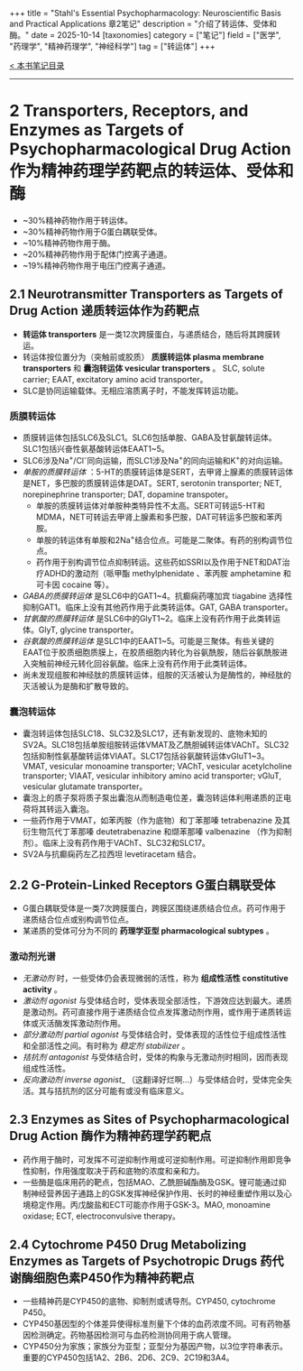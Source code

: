 +++
title = "Stahl's Essential Psychopharmacology: Neuroscientific Basis and Practical Applications 章2笔记"
description = "介绍了转运体、受体和酶。"
date = 2025-10-14
[taxonomies]
category = ["笔记"]
field = ["医学", "药理学", "精神药理学", "神经科学"]
tag = ["转运体"]
+++

[< 本书笔记目录](@/blog/20250919-psychopharmacology-note-index.md)

---
# 2 Transporters, Receptors, and Enzymes as Targets of Psychopharmacological Drug Action 作为精神药理学药靶点的转运体、受体和酶
* ~30%精神药物作用于转运体。
* ~30%精神药物作用于G蛋白耦联受体。
* ~10%精神药物作用于酶。
* ~20%精神药物作用于配体门控离子通道。
* ~19%精神药物作用于电压门控离子通道。

## 2.1 Neurotransmitter Transporters as Targets of Drug Action 递质转运体作为药靶点
* __转运体 transporters__ 是一类12次跨膜蛋白，与递质结合，随后将其跨膜转运。
* 转运体按位置分为（突触前或胶质） __质膜转运体 plasma membrane transporters__ 和 __囊泡转运体 vesicular transporters__ 。
SLC, solute carrier; EAAT, excitatory amino acid transporter。
* SLC是协同运输载体。无相应溶质离子时，不能发挥转运功能。
### 质膜转运体
* 质膜转运体包括SLC6及SLC1。SLC6包括单胺、GABA及甘氨酸转运体。SLC1包括兴奋性氨基酸转运体EAAT1~5。
* SLC6涉及Na<sup>+</sup>/Cl<sup>-</sup>同向运输，而SLC1涉及Na<sup>+</sup>的同向运输和K<sup>+</sup>的对向运输。
* _单胺的质膜转运体_ ：5-HT的质膜转运体是SERT，去甲肾上腺素的质膜转运体是NET，多巴胺的质膜转运体是DAT。SERT, serotonin transporter; NET, norepinephrine transporter; DAT, dopamine transpoter。
    * 单胺的质膜转运体对单胺种类特异性不太高。SERT可转运5-HT和MDMA，NET可转运去甲肾上腺素和多巴胺，DAT可转运多巴胺和苯丙胺。
    * 单胺的转运体有单胺和2Na<sup>+</sup>结合位点。可能是二聚体。有药的别构调节位点。
    * 药作用于别构调节位点抑制转运。这些药如SSRI以及作用于NET和DAT治疗ADHD的激动剂（哌甲酯 methylphenidate 、苯丙胺 amphetamine 和可卡因 cocaine 等）。
* _GABA的质膜转运体_ 是SLC6中的GAT1~4。抗癫痫药噻加宾 tiagabine 选择性抑制GAT1。临床上没有其他药作用于此类转运体。GAT, GABA transporter。
* _甘氨酸的质膜转运体_ 是SLC6中的GlyT1~2。临床上没有药作用于此类转运体。GlyT, glycine transporter。
* _谷氨酸的质膜转运体_ 是SLC1中的EAAT1~5。可能是三聚体。有些关键的EAAT位于胶质细胞质膜上，在胶质细胞内转化为谷氨酰胺，随后谷氨酰胺进入突触前神经元转化回谷氨酸。临床上没有药作用于此类转运体。
* 尚未发现组胺和神经肽的质膜转运体，组胺的灭活被认为是酶性的，神经肽的灭活被认为是酶和扩散导致的。
### 囊泡转运体
* 囊泡转运体包括SLC18、SLC32及SLC17，还有新发现的、底物未知的SV2A。SLC18包括单胺组胺转运体VMAT及乙酰胆碱转运体VAChT。SLC32包括抑制性氨基酸转运体VIAAT。SLC17包括谷氨酸转运体vGluT1~3。
VMAT, vesicular monoamine transporter; VAChT, vesicular acetylcholine transporter; VIAAT, vesicular inhibitory amino acid transporter; vGluT, vesicular glutamate transporter。
* 囊泡上的质子泵将质子泵出囊泡从而制造电位差，囊泡转运体利用递质的正电荷将其转运入囊泡。
* 一些药作用于VMAT，如苯丙胺（作为底物）和丁苯那嗪 tetrabenazine 及其衍生物氘代丁苯那嗪 deutetrabenazine 和缬苯那嗪 valbenazine （作为抑制剂）。临床上没有药作用于VAChT、SLC32和SLC17。
* SV2A与抗癫痫药左乙拉西坦 levetiracetam 结合。

## 2.2 G-Protein-Linked Receptors G蛋白耦联受体
* G蛋白耦联受体是一类7次跨膜蛋白，跨膜区围绕递质结合位点。药可作用于递质结合位点或别构调节位点。
* 某递质的受体可分为不同的 __药理学亚型 pharmacological subtypes__ 。
### 激动剂光谱
* _无激动剂_ 时，一些受体仍会表现微弱的活性，称为 __组成性活性 constitutive activity__ 。
* _激动剂 agonist_ 与受体结合时，受体表现全部活性，下游效应达到最大。递质是激动剂。药可直接作用于递质结合位点发挥激动剂作用，或作用于递质转运体或灭活酶发挥激动剂作用。
* _部分激动剂 partial agonist_ 与受体结合时，受体表现的活性位于组成性活性和全部活性之间。有时称为 _稳定剂 stabilizer_ 。
* _拮抗剂 antagonist_ 与受体结合时，受体的构象与无激动剂时相同，因而表现组成性活性。
* _反向激动剂 inverse agonist__ （这翻译好烂啊…）与受体结合时，受体完全失活。其与拮抗剂的区分可能有或没有临床意义。

## 2.3 Enzymes as Sites of Psychopharmacological Drug Action 酶作为精神药理学药靶点
* 药作用于酶时，可发挥不可逆抑制作用或可逆抑制作用。可逆抑制作用即竞争性抑制，作用强度取决于药和底物的浓度和亲和力。
* 一些酶是临床用药的靶点，包括MAO、乙酰胆碱酯酶及GSK。锂可能通过抑制神经营养因子通路上的GSK发挥神经保护作用、长时的神经重塑作用以及心境稳定作用。丙戊酸盐和ECT可能亦作用于GSK-3。MAO, monoamine oxidase; ECT, electroconvulsive therapy。

## 2.4 Cytochrome P450 Drug Metabolizing Enzymes as Targets of Psychotropic Drugs 药代谢酶细胞色素P450作为精神药靶点
* 一些精神药是CYP450的底物、抑制剂或诱导剂。CYP450, cytochrome P450。
* CYP450基因型的个体差异使得标准剂量下个体的血药浓度不同。可有药物基因检测确定。药物基因检测可与血药检测协同用于病人管理。
* CYP450分为家族；家族分为亚型；亚型分为基因产物，以3位字符串表示。重要的CYP450包括1A2、2B6、2D6、2C9、2C19和3A4。
